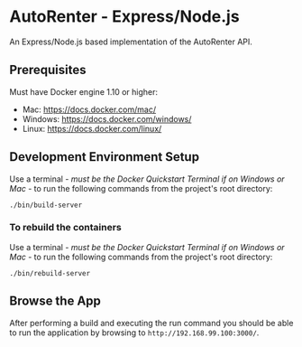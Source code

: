 # AutoRenter - Express/Node.js #

An Express/Node.js based implementation of the AutoRenter API.

## Prerequisites ##

Must have Docker engine 1.10 or higher:

* Mac: https://docs.docker.com/mac/
* Windows: https://docs.docker.com/windows/
* Linux: https://docs.docker.com/linux/

## Development Environment Setup ##

Use a terminal - *must be the Docker Quickstart Terminal if on Windows or Mac* - to run the following commands from the project's root directory:

```
./bin/build-server
```

### To rebuild the containers

Use a terminal - *must be the Docker Quickstart Terminal if on Windows or Mac* - to run the following commands from the project's root directory:

```
./bin/rebuild-server
```

## Browse the App

After performing a build and executing the run command you should be able to run the application by browsing to `http://192.168.99.100:3000/`.
